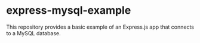 # express-mysql-example
This repository provides a basic example of an Express.js app that connects to a MySQL database.
